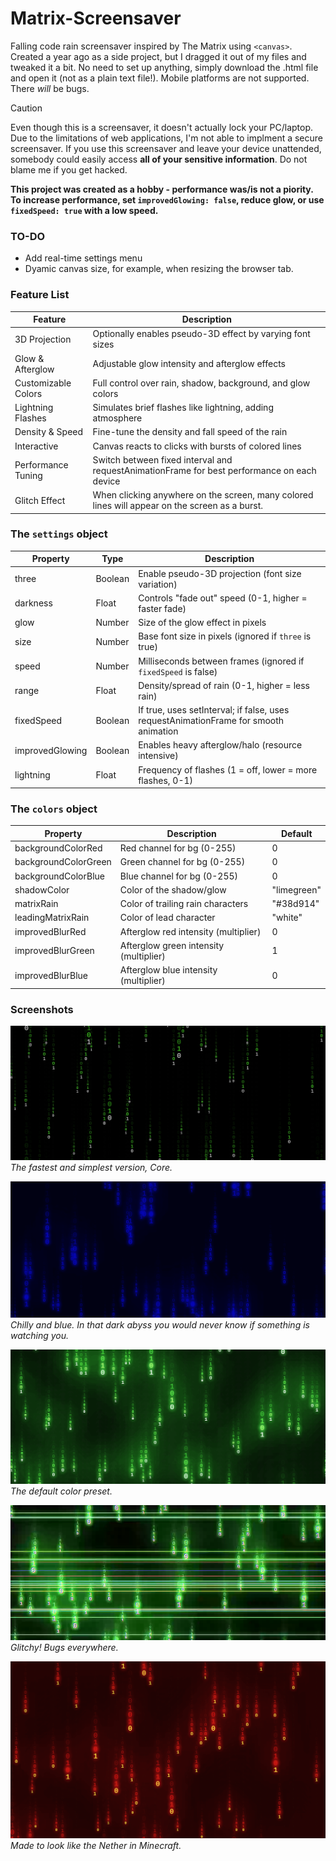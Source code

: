 # Matrix-Screensaver
Falling code rain screensaver inspired by The Matrix using `<canvas>`.
Created a year ago as a side project, but I dragged it out of my files and tweaked it a bit.
No need to set up anything, simply download the .html file and open it (not as a plain text file!).
Mobile platforms are not supported.
There *will* be bugs.

> [!CAUTION]
> Even though this is a screensaver, it doesn't actually lock your PC/laptop. Due to the limitations of web applications, I'm not able to implment a secure screensaver. If you use this screensaver and leave your device unattended, somebody could easily access **all of your sensitive information**. Do not blame me if you get hacked.

**This project was created as a hobby - performance was/is not a piority. To increase performance, set `improvedGlowing: false`, reduce glow, or use `fixedSpeed: true` with a low speed.**

### TO-DO
- Add real-time settings menu
- Dyamic canvas size, for example, when resizing the browser tab.

### Feature List
| Feature             | Description                                                                                   |
|---------------------|----------------------------------------------------------------------------------------------|
| 3D Projection       | Optionally enables pseudo-3D effect by varying font sizes                                    |
| Glow & Afterglow    | Adjustable glow intensity and afterglow effects                                              |
| Customizable Colors | Full control over rain, shadow, background, and glow colors                                  |
| Lightning Flashes   | Simulates brief flashes like lightning, adding atmosphere                                    |
| Density & Speed     | Fine-tune the density and fall speed of the rain                                             |
| Interactive         | Canvas reacts to clicks with bursts of colored lines                                         |
| Performance Tuning  | Switch between fixed interval and requestAnimationFrame for best performance on each device   |
| Glitch Effect       | When clicking anywhere on the screen, many colored lines will appear on the screen as a burst.|

### The `settings` object
| Property          | Type    | Description                                                                                               |
|-------------------|---------|-----------------------------------------------------------------------------------------------------------|
| three             | Boolean | Enable pseudo-3D projection (font size variation)                                                         |
| darkness          | Float   | Controls "fade out" speed (0-1, higher = faster fade)                                                     |
| glow              | Number  | Size of the glow effect in pixels                                                                         |
| size              | Number  | Base font size in pixels (ignored if `three` is true)                                                     |
| speed             | Number  | Milliseconds between frames (ignored if `fixedSpeed` is false)                                            |
| range             | Float   | Density/spread of rain (0-1, higher = less rain)                                                          |
| fixedSpeed        | Boolean | If true, uses setInterval; if false, uses requestAnimationFrame for smooth animation                      |
| improvedGlowing   | Boolean | Enables heavy afterglow/halo (resource intensive)                                                         |
| lightning         | Float   | Frequency of flashes (1 = off, lower = more flashes, 0-1)                                                 |

### The `colors` object
| Property              | Description                                       | Default      |
|-----------------------|---------------------------------------------------|--------------|
| backgroundColorRed    | Red channel for bg (0-255)                        | 0            |
| backgroundColorGreen  | Green channel for bg (0-255)                      | 0            |
| backgroundColorBlue   | Blue channel for bg (0-255)                       | 0            |
| shadowColor           | Color of the shadow/glow                          | "limegreen"  |
| matrixRain            | Color of trailing rain characters                  | "#38d914"    |
| leadingMatrixRain     | Color of lead character                            | "white"      |
| improvedBlurRed       | Afterglow red intensity (multiplier)               | 0            |
| improvedBlurGreen     | Afterglow green intensity (multiplier)             | 1            |
| improvedBlurBlue      | Afterglow blue intensity (multiplier)              | 0            |

### Screenshots
![Core](https://github.com/010ender/Matrix-Screensaver/blob/main/Core.png)
*The fastest and simplest version, Core.*


![Deep Ocean](https://github.com/010ender/Matrix-Screensaver/blob/main/Deep%20Ocean.png)
*Chilly and blue. In that dark abyss you would never know if something is watching you.*


![Default Green](https://github.com/010ender/Matrix-Screensaver/blob/main/Default%20Green.png)
*The default color preset.*


![Glitched Mainframe](https://github.com/010ender/Matrix-Screensaver/blob/main/Glitched%20Mainframe.png)
*Glitchy! Bugs everywhere.*


![Infernal Flames](https://github.com/010ender/Matrix-Screensaver/blob/main/Infernal%20Flames.png)
*Made to look like the Nether in Minecraft.*
